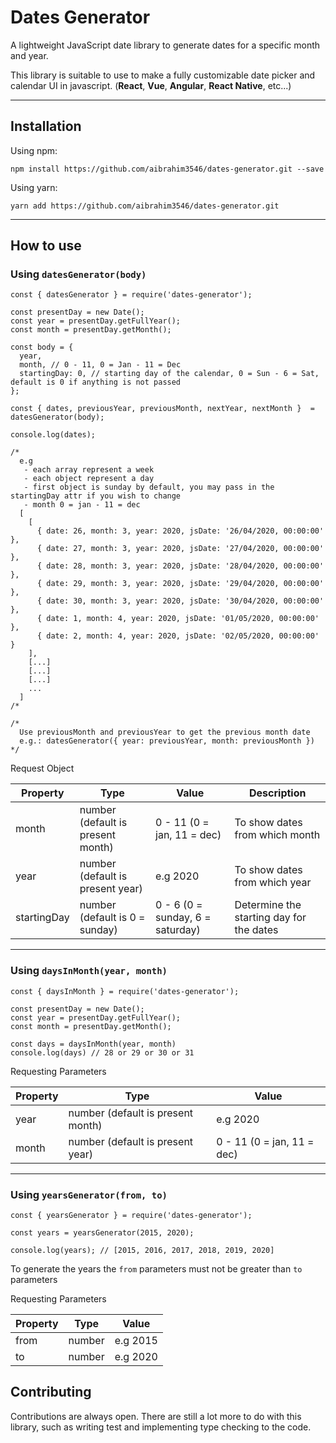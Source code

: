 # Dates Generator

A lightweight JavaScript date library to generate dates for a specific month and year.

This library is suitable to use to make a fully customizable date picker and calendar UI in javascript. (**React**, **Vue**, **Angular**, **React Native**, etc...)

---

## Installation
Using npm:

`npm install https://github.com/aibrahim3546/dates-generator.git --save`

Using yarn:

`yarn add https://github.com/aibrahim3546/dates-generator.git`

---

## How to use
### Using `datesGenerator(body)`

```
const { datesGenerator } = require('dates-generator');

const presentDay = new Date();
const year = presentDay.getFullYear();
const month = presentDay.getMonth();

const body = {
  year,
  month, // 0 - 11, 0 = Jan - 11 = Dec
  startingDay: 0, // starting day of the calendar, 0 = Sun - 6 = Sat, default is 0 if anything is not passed
};

const { dates, previousYear, previousMonth, nextYear, nextMonth }  = datesGenerator(body);

console.log(dates);

/*
  e.g
   - each array represent a week
   - each object represent a day
   - first object is sunday by default, you may pass in the startingDay attr if you wish to change
   - month 0 = jan - 11 = dec
  [
    [
      { date: 26, month: 3, year: 2020, jsDate: '26/04/2020, 00:00:00' },
      { date: 27, month: 3, year: 2020, jsDate: '27/04/2020, 00:00:00' },
      { date: 28, month: 3, year: 2020, jsDate: '28/04/2020, 00:00:00' },
      { date: 29, month: 3, year: 2020, jsDate: '29/04/2020, 00:00:00' },
      { date: 30, month: 3, year: 2020, jsDate: '30/04/2020, 00:00:00' },
      { date: 1, month: 4, year: 2020, jsDate: '01/05/2020, 00:00:00' },
      { date: 2, month: 4, year: 2020, jsDate: '02/05/2020, 00:00:00' }
    ],
    [...]
    [...]
    [...]
    ...
  ]
/*

/*
  Use previousMonth and previousYear to get the previous month date
  e.g.: datesGenerator({ year: previousYear, month: previousMonth })
*/

```

Request Object

Property | Type | Value | Description
------------ | ------------- | ------------- | -------------
month | number (default is present month) | 0 - 11 (0 = jan, 11 = dec) | To show dates from which month
year | number (default is present year) | e.g 2020 | To show dates from which year
startingDay | number (default is 0 = sunday) | 0 - 6 (0 = sunday, 6 = saturday) | Determine the starting day for the dates

---

### Using `daysInMonth(year, month)`

```
const { daysInMonth } = require('dates-generator');

const presentDay = new Date();
const year = presentDay.getFullYear();
const month = presentDay.getMonth();

const days = daysInMonth(year, month)
console.log(days) // 28 or 29 or 30 or 31
```

Requesting Parameters

Property | Type | Value 
------------ | ------------- | -------------
year | number (default is present month) | e.g 2020
month | number (default is present year) | 0 - 11 (0 = jan, 11 = dec)

---

### Using `yearsGenerator(from, to)`

```
const { yearsGenerator } = require('dates-generator');

const years = yearsGenerator(2015, 2020);

console.log(years); // [2015, 2016, 2017, 2018, 2019, 2020]
```

To generate the years the `from` parameters must not be greater than `to` parameters

Requesting Parameters

Property | Type | Value 
------------ | ------------- | -------------
from | number | e.g 2015
to | number | e.g 2020

## Contributing
Contributions are always open. There are still a lot more to do with this library, such as writing test and implementing type checking to the code.
